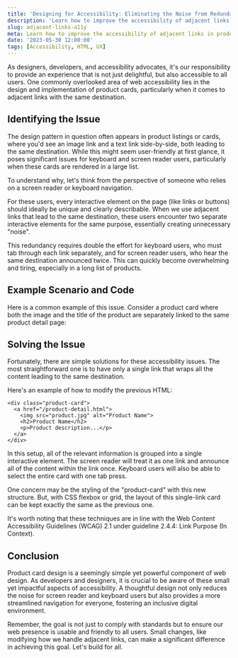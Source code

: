 ```yaml
---
title: 'Designing for Accessibility: Eliminating the Noise from Redundant Links'
description: 'Learn how to improve the accessibility of adjacent links in elements such as product cards.'
slug: adjacent-links-a11y
meta: Learn how to improve the accessibility of adjacent links in product cards.
date: '2023-05-30 12:00:00'
tags: [Accessibility, HTML, UX]
---
```


As designers, developers, and accessibility advocates, it's our responsibility to provide an experience that is not just delightful, but also accessible to all users. One commonly overlooked area of web accessibility lies in the design and implementation of product cards, particularly when it comes to adjacent links with the same destination.

## Identifying the Issue

The design pattern in question often appears in product listings or cards, where you'd see an image link and a text link side-by-side, both leading to the same destination. While this might seem user-friendly at first glance, it poses significant issues for keyboard and screen reader users, particularly when these cards are rendered in a large list.

To understand why, let's think from the perspective of someone who relies on a screen reader or keyboard navigation.

For these users, every interactive element on the page (like links or buttons) should ideally be unique and clearly describable. When we use adjacent links that lead to the same destination, these users encounter two separate interactive elements for the same purpose, essentially creating unnecessary "noise".

This redundancy requires double the effort for keyboard users, who must tab through each link separately, and for screen reader users, who hear the same destination announced twice. This can quickly become overwhelming and tiring, especially in a long list of products.

## Example Scenario and Code

Here is a common example of this issue. Consider a product card where both the image and the title of the product are separately linked to the same product detail page:

<CodePenEmbed user='thommccarthy' slugHash='VwEJQxK' title='Accessibility: Illustrating Adjacent Links Issue for Keyboard Navigation' />

## Solving the Issue

Fortunately, there are simple solutions for these accessibility issues. The most straightforward one is to have only a single link that wraps all the content leading to the same destination.

Here's an example of how to modify the previous HTML:

```
<div class="product-card">
  <a href="/product-detail.html">
    <img src="product.jpg" alt="Product Name">
    <h2>Product Name</h2>
    <p>Product description...</p>
  </a>
</div>
```

In this setup, all of the relevant information is grouped into a single interactive element. The screen reader will treat it as one link and announce all of the content within the link once. Keyboard users will also be able to select the entire card with one tab press.

One concern may be the styling of the "product-card" with this new structure. But, with CSS flexbox or grid, the layout of this single-link card can be kept exactly the same as the previous one.

It's worth noting that these techniques are in line with the Web Content Accessibility Guidelines (WCAG) 2.1 under guideline 2.4.4: Link Purpose (In Context).

## Conclusion

Product card design is a seemingly simple yet powerful component of web design. As developers and designers, it is crucial to be aware of these small yet impactful aspects of accessibility. A thoughtful design not only reduces the noise for screen reader and keyboard users but also provides a more streamlined navigation for everyone, fostering an inclusive digital environment.

Remember, the goal is not just to comply with standards but to ensure our web presence is usable and friendly to all users. Small changes, like modifying how we handle adjacent links, can make a significant difference in achieving this goal. Let's build for all.
